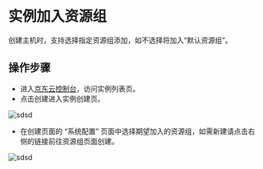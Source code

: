 # 实例加入资源组

创建主机时，支持选择指定资源组添加，如不选择将加入“默认资源组”。

## 操作步骤

- 进入[京东云控制台](https://cns-console.jdcloud.com/host/compute/list)，访问实例列表页。
- 点击创建进入实例创建页。

![sdsd](../../../../image/Elastic-Compute/Virtual-Machine/image-1.png)

- 在创建页面的 “系统配置” 页面中选择期望加入的资源组，如需新建请点击右侧的链接前往资源组页面创建。

![sdsd](../../../../image/Elastic-Compute/Virtual-Machine/image-3.png)

